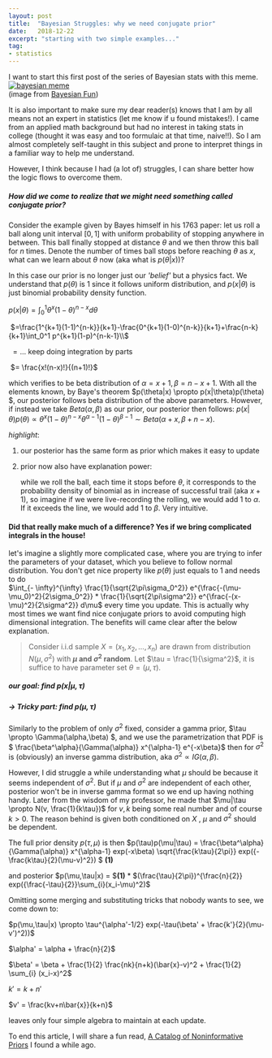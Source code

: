 ```yaml
---
layout: post
title:  "Bayesian Struggles: why we need conjugate prior"
date:   2018-12-22
excerpt: "starting with two simple examples..."
tag:
- statistics
---
```


I want to start this first post of the series of Bayesian stats with this meme.
<a href="{{ site.url }}/images/bayesfun.png"><img src="{{ site.url }}/images/bayesfun.png" alt="bayesian meme"></a>  
(image from [Bayesian Fun](https://www2.isye.gatech.edu/~brani/isyebayes/jokes.html))

It is also important to make sure my dear reader(s) knows that I am by all means not an expert in statistics (let me know if u found mistakes!). I came from an applied math background but had no interest in taking stats in college (thought it was easy and too formulaic at that time, naive!!). So I am almost completely self-taught in this subject and prone to interpret things in a familiar way to help me understand. 

However, I  think because I had (a lot of) struggles, I can share better how the logic flows to overcome them.



##### How did we come to realize that we might need something called conjugate prior?

Consider the example given by Bayes himself in his 1763 paper: let us roll a ball along unit interval $[0,1]$ with uniform probability of stopping anywhere in between. This ball finally stopped at distance $\theta$ and we then throw this ball for $n$ times. Denote the number of times ball stops before reaching $\theta$ as $x$, what can we learn about $\theta$ now (aka what is $p(\theta|x)$)?

In this case our prior is no longer just our *'belief'* but a physics fact. We understand that $p(\theta)$ is 1 since it follows uniform distribution, and $p(x|\theta)$ is just binomial probability density function.

$p(x|\theta) = \int_{0}^{1} \theta^x (1-\theta)^{n-x} d\theta$ 

 ​	    $=\frac{1^{k+1}(1-1)^{n-k}}{k+1}-\frac{0^{k+1}(1-0)^{n-k}}{k+1}+\frac{n-k}{k+1}\int_0^1 p^{k+1}(1-p)^{n-k-1}\\$	 

 ​	    $=  ...$ keep doing integration by parts

 ​	    $= \frac{x!(n-x)!}{(n+1)!}$



which verifies to be beta distribution of $\alpha = x+1, \beta = n-x+1$.
With all the elements known, by Baye's theorem $p(\theta|x) \propto p(x|\theta)p(\theta) $, our posterior follows beta distribution of the above parameters.
However, if instead we take $Beta(\alpha,\beta)$ as our prior, our posterior then follows:
$p(x|\theta)p(\theta) \propto \theta^x(1-\theta)^{n-x}\theta^{\alpha-1}(1-\theta)^{\beta-1} \sim Beta(\alpha+x,\beta+n-x)$.



*highlight*:

1. our posterior has the same form as prior which makes it easy to update

2. prior now also have explanation power: 

   while we roll the ball, each time it stops before $\theta$, it corresponds to the probability density of binomial as in increase of successful trail (aka $x+1$),
   so imagine if we were live-recording the rolling, we would add 1 to $\alpha$.  If it exceeds the line, we would add 1 to $\beta$.  Very intuitive.



#### Did that really make much of a difference? Yes if we bring complicated integrals in the house!

let's imagine a slightly more complicated case, where you are trying to infer the parameters of your dataset, which you believe to follow normal distribution. 
You don't get nice property like $p(\theta)$ just equals to 1 and needs to do  
$\int_{- \infty}^{\infty} \frac{1}{\sqrt{2\pi\sigma_0^2}} e^{\frac{-(\mu-\mu_0)^2}{2\sigma_0^2}} * \frac{1}{\sqrt{2\pi\sigma^2}} e^{\frac{-(x-\mu)^2}{2\sigma^2}} d\mu$
 every time you update. This is actually why most times we want find nice conjugate priors to avoid computing high dimensional integration. The benefits will came clear after the below explanation.



> Consider i.i.d sample $X = (x_1,x_2, ..., x_n)$ are drawn from distribution  $N(\mu,\sigma^2)$ with **$\mu$ and $\sigma^2$ random**. Let $\tau = \frac{1}{\sigma^2}$, it is suffice to have parameter set $\theta = (\mu, \tau)$. 

##### our goal: find $p(x|\mu,\tau)$

#####     -> Tricky part: find $p(\mu,\tau)$

Similarly to the problem of only $\sigma^2$ fixed, consider a gamma prior, $\tau \propto \Gamma(\alpha,\beta) $, and we use the parametrization that PDF is $ \frac{\beta^\alpha}{\Gamma(\alpha)} x^{\alpha-1} e^{-x\beta}$ then for $\sigma^2$ is (obviously) an inverse gamma distribution, aka $\sigma^2 \propto IG(\alpha,\beta)$.

However, I did struggle a while understanding what $\mu$ should be because it seems independent of $\sigma^2$. 
But if $\mu$ and $\sigma^2$ are independent of each other, posterior won't be in inverse gamma format so we end up having nothing handy. 
Later from the wisdom of my professor, he made that $\mu|\tau \propto N(v, \frac{1}{k\tau})$ for $v, k$ being some real number and of course $k>0$. 
The reason behind is given both conditioned on $X$ , $\mu$ and $\sigma^2$ should be dependent. 

The full prior density $p(\tau,\mu)$ is then 
$p(\tau)p(\mu|\tau) = \frac{\beta^\alpha}{\Gamma(\alpha)} x^{\alpha-1} exp(-x\beta) \sqrt{\frac{k\tau}{2\pi}} exp({-\frac{k\tau}{2}(\mu-v)^2}) $ **(1)**

and posterior $p(\mu,\tau|x) = $**(1)** * $(\frac{\tau}{2\pi})^{\frac{n}{2}} exp({\frac{-\tau}{2}}\sum_{i}(x_i-\mu)^2)$

Omitting some merging and substituting tricks that nobody wants to see, we come down to:

$p(\mu,\tau|x) \propto \tau^{\alpha'-1/2} exp(-\tau(\beta' + \frac{k'}{2}(\mu-v')^2))$

$\alpha' = \alpha + \frac{n}{2}$

$\beta' = \beta + \frac{1}{2} \frac{nk}{n+k}(\bar{x}-v)^2 + \frac{1}{2} \sum_{i} (x_i-x)^2$

$k' = k+n'$

$v' = \frac{kv+n\bar{x}}{k+n}$

leaves only four simple algebra to maintain at each update.


To end this article, I will share a fun read, [A Catalog of Noninformative Priors](http://www.stats.org.uk/priors/noninformative/YangBerger1998.pdf) I found a while ago. 
